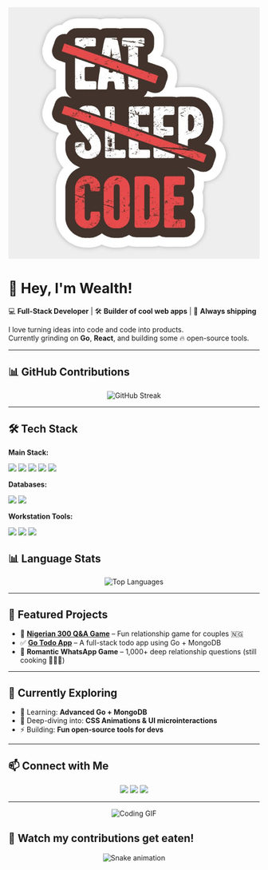 <!-- HEADER BANNER -->
<p align="center">
  <img src="/main/web.jpeg" alt="Banner" />
</p>

# 👋 Hey, I'm Wealth!

💻 **Full-Stack Developer** | 🛠 **Builder of cool web apps** | 🚀 **Always shipping**

I love turning ideas into code and code into products.  
Currently grinding on **Go**, **React**, and building some 🔥 open-source tools.

---

## 📊 GitHub Contributions
<p align="center">
  <img src="https://streak-stats.demolab.com?user=Wealthometer&theme=radical&border_radius=8" alt="GitHub Streak" />
</p>

---

## 🛠 Tech Stack
**Main Stack:**  
<p>
  <img src="https://img.shields.io/badge/NextJS-000?style=for-the-badge&logo=nextdotjs" />
  <img src="https://img.shields.io/badge/React-61DAFB?style=for-the-badge&logo=react&logoColor=black" />
  <img src="https://img.shields.io/badge/TypeScript-3178C6?style=for-the-badge&logo=typescript" />
  <img src="https://img.shields.io/badge/JavaScript-F7DF1E?style=for-the-badge&logo=javascript&logoColor=black" />
  <img src="https://img.shields.io/badge/Go-00ADD8?style=for-the-badge&logo=go" />
</p>

**Databases:**  
<p>
  <img src="https://img.shields.io/badge/MySQL-4479A1?style=for-the-badge&logo=mysql&logoColor=white" />
  <img src="https://img.shields.io/badge/MongoDB-4EA94B?style=for-the-badge&logo=mongodb&logoColor=white" />
</p>

**Workstation Tools:**  
<p>
  <img src="https://img.shields.io/badge/VSCode-007ACC?style=for-the-badge&logo=visualstudiocode" />
  <img src="https://img.shields.io/badge/Notion-000?style=for-the-badge&logo=notion" />
  <img src="https://img.shields.io/badge/Ubuntu-E95420?style=for-the-badge&logo=ubuntu" />
</p>

## 📊 Language Stats
<p align="center">
  <img src="https://github-readme-stats.vercel.app/api/top-langs/?username=Wealthometer&layout=compact&theme=radical" alt="Top Languages" />
</p>


---

## 🚀 Featured Projects
- 📝 **[Nigerian 300 Q&A Game](https://github.com/Wealthometer/300-questions)** – Fun relationship game for couples 🇳🇬  
- ✅ **[Go Todo App](https://github.com/Wealthometer/go-todo)** – A full-stack todo app using Go + MongoDB  
- 💌 **Romantic WhatsApp Game** – 1,000+ deep relationship questions (still cooking 👨🏽‍🍳)

---

## 🎯 Currently Exploring
- 🌱 Learning: **Advanced Go + MongoDB**
- 🧠 Deep-diving into: **CSS Animations & UI microinteractions**
- ⚡ Building: **Fun open-source tools for devs**

---

## 📫 Connect with Me
<p align="center">
  <a href="https://twitter.com/YOUR_HANDLE"><img src="https://img.shields.io/badge/Twitter-@YOUR_HANDLE-blue?style=for-the-badge&logo=twitter" /></a>
  <a href="https://www.linkedin.com/in/YOUR_LINKEDIN/"><img src="https://img.shields.io/badge/LinkedIn-Connect-blue?style=for-the-badge&logo=linkedin" /></a>
  <a href="mailto:your.email@example.com"><img src="https://img.shields.io/badge/Gmail-Let's%20Talk!-red?style=for-the-badge&logo=gmail" /></a>
</p>

---

<p align="center">
  <img src="https://raw.githubusercontent.com/yourusername/yourusername/main/coding.gif" width="400px" alt="Coding GIF" />
</p>

## 🐍 Watch my contributions get eaten!
<p align="center">
  <img src="https://github.com/Wealthometer/Wealthometer/blob/output/snake.svg" alt="Snake animation" />
</p>

<!-- <picture>
  <source media="(prefers-color-scheme: dark)" srcset="https://github.com/Wealthometer/Wealthometer/blob/output/snake-dark.svg" />
  <source media="(prefers-color-scheme: light)" srcset="https://github.com/Wealthometer/Wealthometer/blob/output/snake.svg" />
  <img alt="snake animation" src="https://github.com/Wealthometer/Wealthometer/blob/output/snake.svg" />
</picture> -->
